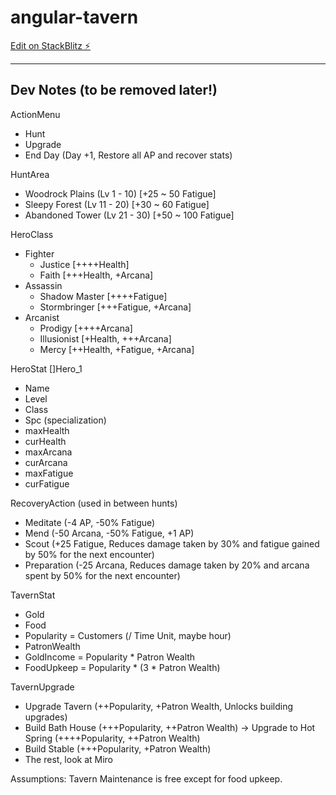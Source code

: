 # angular-tavern

[Edit on StackBlitz ⚡️](https://stackblitz.com/edit/angular-isaac-tavern)

----------------------------------------------
Dev Notes (to be removed later!)
----------------------------------------------
ActionMenu
- Hunt
- Upgrade
- End Day (Day +1, Restore all AP and recover stats)

HuntArea
- Woodrock Plains (Lv 1 - 10) [+25 ~ 50 Fatigue]
- Sleepy Forest (Lv 11 - 20) [+30 ~ 60 Fatigue]
- Abandoned Tower (Lv 21 - 30) [+50 ~ 100 Fatigue]

HeroClass
- Fighter
	- Justice [++++Health]
	- Faith [+++Health, +Arcana]
- Assassin
	- Shadow Master [++++Fatigue]
	- Stormbringer [+++Fatigue, +Arcana]
- Arcanist
	- Prodigy [++++Arcana]
	- Illusionist [+Health, +++Arcana]
	- Mercy [++Health, +Fatigue, +Arcana]

HeroStat
[]Hero_1
- Name
- Level
- Class
- Spc (specialization)
- maxHealth
- curHealth
- maxArcana
- curArcana
- maxFatigue
- curFatigue

RecoveryAction (used in between hunts)
- Meditate (-4 AP, -50% Fatigue)
- Mend (-50 Arcana, -50% Fatigue, +1 AP)
- Scout (+25 Fatigue, Reduces damage taken by 30% and fatigue gained by 50% for the next encounter)
- Preparation (-25 Arcana, Reduces damage taken by 20% and arcana spent by 50% for the next encounter)


TavernStat
- Gold
- Food
- Popularity = Customers (/ Time Unit, maybe hour)
- PatronWealth
- GoldIncome = Popularity * Patron Wealth
- FoodUpkeep = Popularity * (3 * Patron Wealth)

TavernUpgrade
- Upgrade Tavern (++Popularity, +Patron Wealth, Unlocks building upgrades)
- Build Bath House (+++Popularity, ++Patron Wealth)
	-> Upgrade to Hot Spring (++++Popularity, ++Patron Wealth)
- Build Stable (+++Popularity, +Patron Wealth)
- The rest, look at Miro


Assumptions:
Tavern Maintenance is free except for food upkeep.

